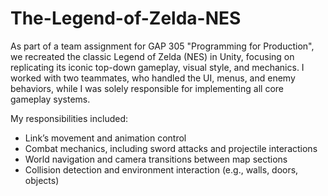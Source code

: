 # The-Legend-of-Zelda-NES

As part of a team assignment for GAP 305 "Programming for Production", we recreated the classic Legend of Zelda (NES) in Unity, focusing on replicating its iconic top-down gameplay, visual style, and mechanics. I worked with two teammates, who handled the UI, menus, and enemy behaviors, while I was solely responsible for implementing all core gameplay systems.

My responsibilities included:
- Link’s movement and animation control
- Combat mechanics, including sword attacks and projectile interactions
- World navigation and camera transitions between map sections
- Collision detection and environment interaction (e.g., walls, doors, objects)
